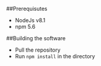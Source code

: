 ##Prerequisutes
- NodeJs v8.1
- npm 5.6

##Building the software
- Pull the repository
- Run `npm install` in the directory
